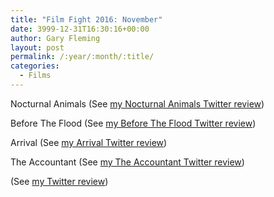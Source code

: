 ```yaml
---
title: "Film Fight 2016: November"
date: 3999-12-31T16:30:16+00:00
author: Gary Fleming
layout: post
permalink: /:year/:month/:title/
categories:
  - Films
---
```


Nocturnal Animals (See [my Nocturnal Animals Twitter review](https://twitter.com/garyfleming/status/795282920332201984))

Before The Flood (See [my Before The Flood Twitter review](https://twitter.com/garyfleming/status/795283243314585600))

Arrival (See [my Arrival Twitter review](https://twitter.com/garyfleming/status/797786831312064512))

The Accountant (See [my The Accountant Twitter review](https://twitter.com/garyfleming/status/798261145081708544))

 (See [my  Twitter review]())
